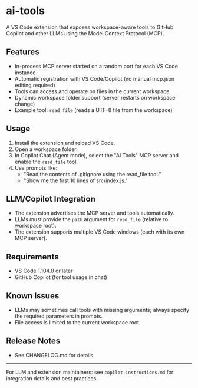 # ai-tools

A VS Code extension that exposes workspace-aware tools to GitHub Copilot and other LLMs using the Model Context Protocol (MCP).

## Features
- In-process MCP server started on a random port for each VS Code instance
- Automatic registration with VS Code/Copilot (no manual mcp.json editing required)
- Tools can access and operate on files in the current workspace
- Dynamic workspace folder support (server restarts on workspace change)
- Example tool: `read_file` (reads a UTF-8 file from the workspace)

## Usage
1. Install the extension and reload VS Code.
2. Open a workspace folder.
3. In Copilot Chat (Agent mode), select the "AI Tools" MCP server and enable the `read_file` tool.
4. Use prompts like:
   - "Read the contents of .gitignore using the read_file tool."
   - "Show me the first 10 lines of src/index.js."

## LLM/Copilot Integration
- The extension advertises the MCP server and tools automatically.
- LLMs must provide the `path` argument for `read_file` (relative to workspace root).
- The extension supports multiple VS Code windows (each with its own MCP server).

## Requirements
- VS Code 1.104.0 or later
- GitHub Copilot (for tool usage in chat)

## Known Issues
- LLMs may sometimes call tools with missing arguments; always specify the required parameters in prompts.
- File access is limited to the current workspace root.

## Release Notes
- See CHANGELOG.md for details.

---

For LLM and extension maintainers: see `copilot-instructions.md` for integration details and best practices.
